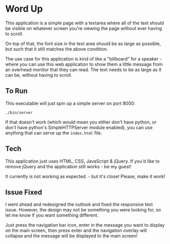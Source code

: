 # Word Up

This application is a simple page with a textarea where all of the text should
be visible on whatever screen you're viewing the page without ever having to
scroll.

On top of that, the font size in the text area should be as large as possible,
but such that it still matches the above condition.

The use case for this application is kind of like a "billboard" for a speaker -
where you can use this web application to show them a little message from an
overhead monitor that they can read. The text needs to be as large as it can be,
without having to scroll.

## To Run

This executable will just spin up a simple server on port 8000:

```
./bin/server
```

If that doesn't work (which would mean you either don't have python, or don't
have python's SimpleHTTPServer module enabled), you can use anything that can serve
up the `index.html` file.

## Tech

This application just uses HTML, CSS, JavaScript & jQuery. If you'd like to
remove jQuery and the application still works - be my guest!

It currently is not working as expected. - but it's close! Please, make it work!

## Issue Fixed

I went ahead and redesigned the outlook and fixed the responsive text issue. However, the design may not be something you were looking for, so let me know if you want something different.

Just press the navigation bar icon, enter in the message you want to display on the main screen, then press enter and the navigation overlay will collapse and the message will be displayed to the main screen!
